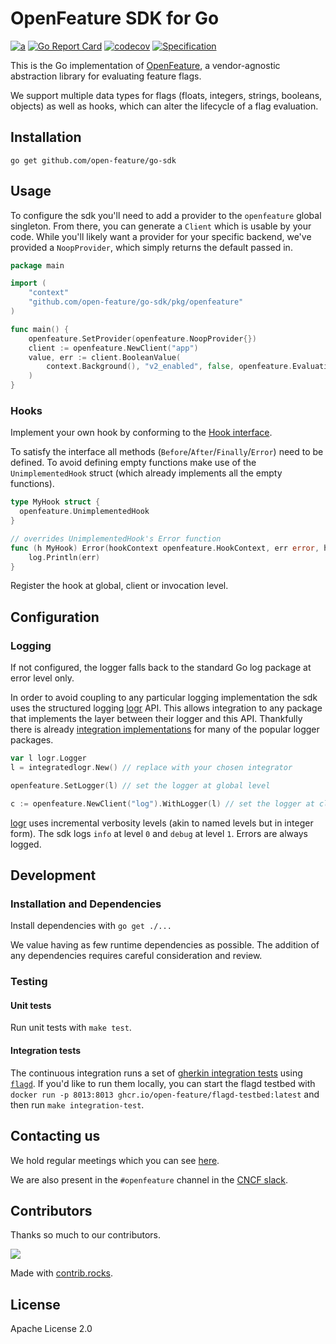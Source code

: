 # OpenFeature SDK for Go

[![a](https://img.shields.io/badge/slack-%40cncf%2Fopenfeature-brightgreen?style=flat&logo=slack)](https://cloud-native.slack.com/archives/C0344AANLA1)
[![Go Report Card](https://goreportcard.com/badge/github.com/open-feature/go-sdk)](https://goreportcard.com/report/github.com/open-feature/go-sdk)
[![codecov](https://codecov.io/gh/open-feature/go-sdk/branch/main/graph/badge.svg?token=FZ17BHNSU5)](https://codecov.io/gh/open-feature/go-sdk)
[![Specification](https://img.shields.io/static/v1?label=Specification&message=v0.5.0&color=yellow)](https://github.com/open-feature/spec/tree/v0.5.0)

This is the Go implementation of [OpenFeature](https://openfeature.dev), a vendor-agnostic abstraction library for evaluating feature flags.

We support multiple data types for flags (floats, integers, strings, booleans, objects) as well as hooks, which can alter the lifecycle of a flag evaluation.

## Installation

```shell
go get github.com/open-feature/go-sdk
```

## Usage

To configure the sdk you'll need to add a provider to the `openfeature` global singleton. From there, you can generate a `Client` which is usable by your code.
While you'll likely want a provider for your specific backend, we've provided a `NoopProvider`, which simply returns the default passed in.
```go
package main

import (
	"context"
	"github.com/open-feature/go-sdk/pkg/openfeature"
)

func main() {
	openfeature.SetProvider(openfeature.NoopProvider{})
	client := openfeature.NewClient("app")
	value, err := client.BooleanValue(
		context.Background(), "v2_enabled", false, openfeature.EvaluationContext{},
	)
}
```

### Hooks

Implement your own hook by conforming to the [Hook interface](./pkg/openfeature/hooks.go).

To satisfy the interface all methods (`Before`/`After`/`Finally`/`Error`) need to be defined. To avoid defining empty functions
make use of the `UnimplementedHook` struct (which already implements all the empty functions).

```go
type MyHook struct {
  openfeature.UnimplementedHook
}

// overrides UnimplementedHook's Error function
func (h MyHook) Error(hookContext openfeature.HookContext, err error, hookHints openfeature.HookHints) {
	log.Println(err)
}
```

Register the hook at global, client or invocation level.

## Configuration

### Logging

If not configured, the logger falls back to the standard Go log package at error level only.

In order to avoid coupling to any particular logging implementation the sdk uses the structured logging [logr](https://github.com/go-logr/logr)
API. This allows integration to any package that implements the layer between their logger and this API.
Thankfully there is already [integration implementations](https://github.com/go-logr/logr#implementations-non-exhaustive)
for many of the popular logger packages.

```go
var l logr.Logger
l = integratedlogr.New() // replace with your chosen integrator

openfeature.SetLogger(l) // set the logger at global level

c := openfeature.NewClient("log").WithLogger(l) // set the logger at client level

```

[logr](https://github.com/go-logr/logr) uses incremental verbosity levels (akin to named levels but in integer form).
The sdk logs `info` at level `0` and `debug` at level `1`. Errors are always logged.

## Development

### Installation and Dependencies

Install dependencies with `go get ./...`

We value having as few runtime dependencies as possible. The addition of any dependencies requires careful consideration and review.

### Testing

#### Unit tests

Run unit tests with `make test`.

#### Integration tests

The continuous integration runs a set of [gherkin integration tests](https://github.com/open-feature/test-harness/blob/main/features/evaluation.feature) using [`flagd`](https://github.com/open-feature/flagd).
If you'd like to run them locally, you can start the flagd testbed with `docker run -p 8013:8013 ghcr.io/open-feature/flagd-testbed:latest` and then run `make integration-test`.

## Contacting us
We hold regular meetings which you can see [here](https://github.com/open-feature/community/#meetings-and-events).

We are also present in the `#openfeature` channel in the [CNCF slack](https://slack.cncf.io/).

## Contributors

Thanks so much to our contributors.

<a href="https://github.com/open-feature/go-sdk/graphs/contributors">
  <img src="https://contrib.rocks/image?repo=open-feature/go-sdk" />
</a>

Made with [contrib.rocks](https://contrib.rocks).

## License

Apache License 2.0
